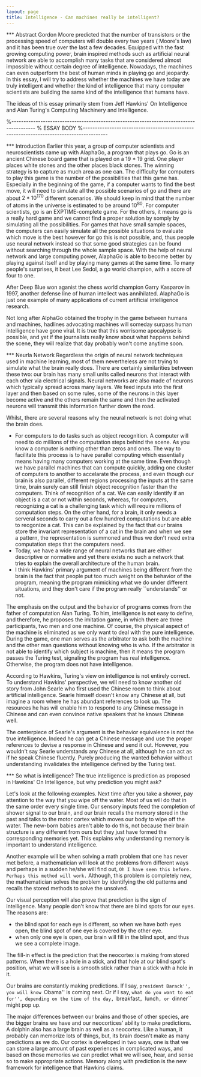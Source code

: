 ```yaml
---
layout: page
title: Intelligence - Can machines really be intelligent?
---
```

*** Abstract
Gordon Moore predicted that the number of transistors or the processing speed of computers will double every two years ( Moore's law) and it has been true over the last a few decades. Equipped with the fast growing computing power, brain inspired methods such as artificial neural network are able to accomplish many tasks that are considered almost impossible without certain degree of intelligence. Nowadays, the machines can even outperform the best of human minds in playing go and jeopardy. In this essay, I will try to address whether the machines we have today are truly intelligent and whether the kind of intelligence that many computer scientists are building the same kind of the intelligence that humans have.

  The ideas of this essay primarily stem from Jeff Hawkins' On Intelligence and Alan Turing's Computing Machinery and Intelligence.
  
%----------------------------------------------------------------------------------------
%	ESSAY BODY
%----------------------------------------------------------------------------------------
 
*** Introduction
Earlier this year, a group of computer scientists and neuroscientists came up with AlaphaGo, a program that plays go. Go is an ancient Chinese board game that is played on a 19 * 19 grid. One player places white stones and the other places black stones. The winning strategy is to capture as much area as one can. The difficulty for computers to play this game is the number of the possibilities that this game has. Especially in the beginning of the game, if a computer wants to find the best move, it will need to simulate all the possible scenarios of go and there are about $2 * 10^{170}$ different scenarios. We should keep in mind that the number of atoms in the universe is estimated to be around $10^{80}$. For computer scientists, go is an EXPTIME-complete game. For the others, it means go is a really hard game and we cannot find a proper solution by somply by simulating all the possibilities. For games that have small sample spaces, the computers can easily simulate all the possible situations to evaluate which move is the best however for go this is not possible, and, thus people use neural network instead so that some good strategies can be found without searching through the whole sample space. With the help of neural network and large computing power, AlaphaGo is able to become better by playing against itself and by playing many games at the same time. To many people's surprises, it beat Lee Sedol, a go world champion, with a score of four to one.

After Deep Blue won aganist the chess world champion Garry Kasparov in 1997, another defense line of human intellect was annihilated. AlaphaGo is just one example of many applications of current artificial intelligence research.

Not long after AlphaGo obtained the trophy in the game between humans and machines, hadlines advocating machines will someday surpass human intelligence have gone viral. It is true that this worrisome apocalypse is possible, and yet if the journalists really know about what happens behind the scene, they will realize that day probably won't come anytime soon.

*** Neurla Network
Regardless the origin of neural network techniques used in machine learning, most of them nevertheless are not trying to simulate what the brain really does. There are certainly similarities between these two: our brain has many small units called neurons that interact with each other via electrical signals. Neural networks are also made of neurons which typically spread across many layers. We feed inputs into the first layer and then based on some rules, some of the neurons in this layer become active and the others remain the same and then the activated neurons will transmit this information further down the road.

Whilst, there are several reasons why the neural network is not doing what the brain does.

* For computers to do tasks such as object recognition. A computer will need to do millions of the computation steps behind the scene. As you know a computer is nothing other than zeros and ones. The way to facilitate this process is to have parallel computing which essentially means having many computers working at the same time. Even though we have parallel machines that can compute quickly, adding one cluster of computers to another to accelarate the process, and even though our brain is also parallel, different regions processing the inputs at the same time, brain surely can still finish object recognition faster than the computers. Think of recognition of a cat. We can easily identify if an object is a cat or not within seconds, whereas, for computers, recognizing a cat is a challenging task which will require millions of computation steps. On the other hand, for a brain, it only needs a serveral seconds to carry out a few hundred computations but are able to recgonize a cat. This can be explained by the fact that our brains store the invariant representation of a cat in the brain and when we see a pattern, the representation is summoned and thus we don't need extra computation steps that the computers need.
* Today, we have a wide range of neural networks that are either descriptive or normative and yet there exists no such a network that tries to explain the overall architecture of the human brain.
* I think Hawkins' primary argument of machines being different from the brain is the fact that people put too much weight on the behavior of the program, meaning the program mimicking what we do under different situations, and they don't care if the program really ``understands'' or not.

The emphasis on the output and the behavior of programs comes from the father of computation Alan Turing. To him, intelligence is not easy to define, and therefore, he proposes the imitation game, in which there are three participants, two men and one machine. Of course, the physical aspect of the machine is eliminated as we only want to deal with the pure intelligence. During the game, one man serves as the arbitrator to ask both the machine and the other man questions without knowing who is who. If the arbitrator is not able to identify which subject is machine, then it means the program passes the Turing test, signaling the program has real intelligence. Otherwise, the program does not have intelligence. 

According to Hawkins, Turing's view on intelligence is not entirely correct. To understand Hawkins' perspective, we will need to know another old story from John Searle who first used the Chinese room to think about artificial intelligence. Searle himself doesn't know any Chinese at all, but imagine a room where he has abundant references to look up. The resources he has will enable him to respond to any Chinese message in Chinese and can even convince native speakers that he knows Chinese well.

The centerpiece of Searle's argument is the behavior equivalence is not the true intelligence. Indeed he can get a Chinese message and use the proper references to devise a response in Chinese and send it out. However, you wouldn't say Searle understands any Chinese at all, although he can act as if he speak Chinese fluently. Purely producing the wanted behavior without understanding invalidates the intelligence defined by the Turing test. 

*** So what is intelligence?
The true intelligence is prediction as proposed in Hawkins' On Intelligence, but why prediction you might ask?

Let's look at the following examples. Next time after you take a shower, pay attention to the way that you wipe off the water. Most of us will do that in the same order every single time. Our sensory inputs feed the completion of shower signal to our brain, and our brain recalls the memory stored in the past and talks to the motor cortex which moves our body to wipe off the water. The new-born babies aren't able to do this, not because their brain structure is any different from ours but they just have formed the corresponding memories yet. This explains why understanding memory is important to understand intelligence.

Another example will be when solving a math problem that one has never met before, a mathematician will look at the problems from different ways and perhaps in a sudden he/she will find out, ``Oh I have seen this before. Perhaps this method will work.`` Although, this problem is completely new, the mathematician solves the problem by identifying the old patterns and recalls the stored methods to solve the unsolved. 

Our visual perception will also prove that prediction is the sign of intelligence. Many people don't know that there are blind spots for our eyes. The reasons are:

* the blind spot for each eye is different, so when we have both eyes open, the blind spot of one eye is covered by the other eye.
* when only one eye is open, our brain will fill in the blind spot, and thus we see a complete image.

The fill-in effect is the prediction that the neocortex is making from stored patterns. When there is a hole in a stick, and that hole at our blind spot's position, what we will see is a smooth stick rather than a stick with a hole in it.

Our brains are constantly making predictions. If I say, ``president Barack'', you will know ``Obama'' is coming next. Or if I say, ``what do you want to eat for'', depending on the time of the day, ``breakfast``, ``lunch``, or ``dinner`` might pop up.

The major differences between our brains and those of other species, are the bigger brains we have and our neocortices' ability to make predictions. A dolphin also has a large brain as well as a neocortex. Like a human, it probably can memorize lots of things, but, its brain doesn't make as many predictions as we do. Our cortex is developed in two ways, one is that we can store a large amount of past experiences in complicated ways, and based on those memories we can predict what we will see, hear, and sense so to make appropriate actions. Memory along with prediction is the new framework for intelligence that Hawkins claims.
